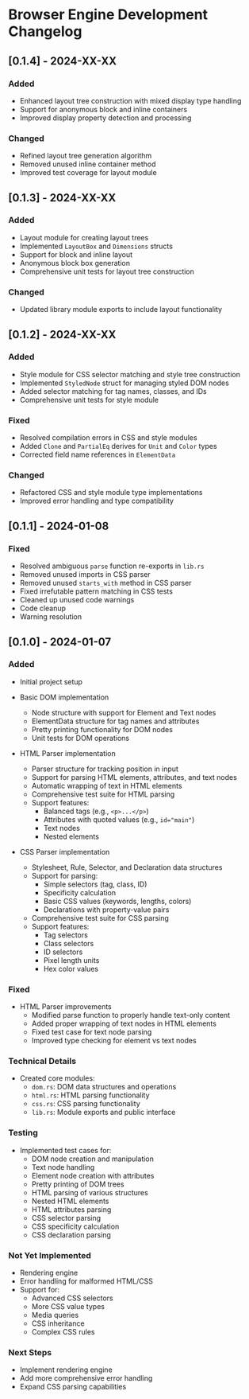 # Browser Engine Development Changelog

## [0.1.4] - 2024-XX-XX

### Added
- Enhanced layout tree construction with mixed display type handling
- Support for anonymous block and inline containers
- Improved display property detection and processing

### Changed
- Refined layout tree generation algorithm
- Removed unused inline container method
- Improved test coverage for layout module

## [0.1.3] - 2024-XX-XX

### Added
- Layout module for creating layout trees
- Implemented `LayoutBox` and `Dimensions` structs
- Support for block and inline layout
- Anonymous block box generation
- Comprehensive unit tests for layout tree construction

### Changed
- Updated library module exports to include layout functionality

## [0.1.2] - 2024-XX-XX

### Added
- Style module for CSS selector matching and style tree construction
- Implemented `StyledNode` struct for managing styled DOM nodes
- Added selector matching for tag names, classes, and IDs
- Comprehensive unit tests for style module

### Fixed
- Resolved compilation errors in CSS and style modules
- Added `Clone` and `PartialEq` derives for `Unit` and `Color` types
- Corrected field name references in `ElementData`

### Changed
- Refactored CSS and style module type implementations
- Improved error handling and type compatibility

## [0.1.1] - 2024-01-08

### Fixed
- Resolved ambiguous `parse` function re-exports in `lib.rs`
- Removed unused imports in CSS parser
- Removed unused `starts_with` method in CSS parser
- Fixed irrefutable pattern matching in CSS tests
- Cleaned up unused code warnings
- Code cleanup
- Warning resolution

## [0.1.0] - 2024-01-07

### Added
- Initial project setup
- Basic DOM implementation
  - Node structure with support for Element and Text nodes
  - ElementData structure for tag names and attributes
  - Pretty printing functionality for DOM nodes
  - Unit tests for DOM operations

- HTML Parser implementation
  - Parser structure for tracking position in input
  - Support for parsing HTML elements, attributes, and text nodes
  - Automatic wrapping of text in HTML elements
  - Comprehensive test suite for HTML parsing
  - Support features:
    - Balanced tags (e.g., `<p>...</p>`)
    - Attributes with quoted values (e.g., `id="main"`)
    - Text nodes
    - Nested elements

- CSS Parser implementation
  - Stylesheet, Rule, Selector, and Declaration data structures
  - Support for parsing:
    - Simple selectors (tag, class, ID)
    - Specificity calculation
    - Basic CSS values (keywords, lengths, colors)
    - Declarations with property-value pairs
  - Comprehensive test suite for CSS parsing
  - Support features:
    - Tag selectors
    - Class selectors
    - ID selectors
    - Pixel length units
    - Hex color values

### Fixed
- HTML Parser improvements
  - Modified parse function to properly handle text-only content
  - Added proper wrapping of text nodes in HTML elements
  - Fixed test case for text node parsing
  - Improved type checking for element vs text nodes

### Technical Details
- Created core modules:
  - `dom.rs`: DOM data structures and operations
  - `html.rs`: HTML parsing functionality
  - `css.rs`: CSS parsing functionality
  - `lib.rs`: Module exports and public interface

### Testing
- Implemented test cases for:
  - DOM node creation and manipulation
  - Text node handling
  - Element node creation with attributes
  - Pretty printing of DOM trees
  - HTML parsing of various structures
  - Nested HTML elements
  - HTML attributes parsing
  - CSS selector parsing
  - CSS specificity calculation
  - CSS declaration parsing

### Not Yet Implemented
- Rendering engine
- Error handling for malformed HTML/CSS
- Support for:
  - Advanced CSS selectors
  - More CSS value types
  - Media queries
  - CSS inheritance
  - Complex CSS rules

### Next Steps
- Implement rendering engine
- Add more comprehensive error handling
- Expand CSS parsing capabilities
